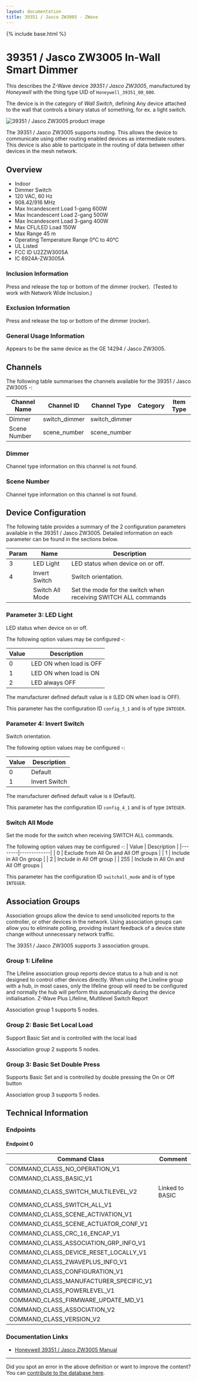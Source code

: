```yaml
---
layout: documentation
title: 39351 / Jasco ZW3005 - ZWave
---
```


{% include base.html %}

# 39351 / Jasco ZW3005 In-Wall Smart Dimmer
This describes the Z-Wave device *39351 / Jasco ZW3005*, manufactured by *Honeywell* with the thing type UID of ```Honeywell_39351_00_000```.

The device is in the category of *Wall Switch*, defining Any device attached to the wall that controls a binary status of something, for ex. a light switch.

![39351 / Jasco ZW3005 product image](https://opensmarthouse.org/assets/zwave/attachments/984/39351.png)


The 39351 / Jasco ZW3005 supports routing. This allows the device to communicate using other routing enabled devices as intermediate routers.  This device is also able to participate in the routing of data between other devices in the mesh network.

## Overview

  * Indoor
  * Dimmer Switch
  * 120 VAC, 60 Hz
  * 908.42/916 MHz
  * Max Incandescent Load 1-gang 600W
  * Max Incandescent Load 2-gang 500W
  * Max Incandescent Load 3-gang 400W
  * Max CFL/LED Load 150W
  * Max Range 45 m
  * Operating Temperature Range 0°C to 40°C
  * UL Listed
  * FCC ID U2ZZW3005A
  * IC 6924A-ZW3005A

### Inclusion Information

Press and release the top or bottom of the dimmer (rocker).  (Tested to work with Network Wide Inclusion.)

### Exclusion Information

Press and release the top or bottom of the dimmer (rocker).

### General Usage Information

Appears to be the same device as the GE 14294 / Jasco ZW3005.

## Channels

The following table summarises the channels available for the 39351 / Jasco ZW3005 -:

| Channel Name | Channel ID | Channel Type | Category | Item Type |
|--------------|------------|--------------|----------|-----------|
| Dimmer | switch_dimmer | switch_dimmer |  |  | 
| Scene Number | scene_number | scene_number |  |  | 

### Dimmer
Channel type information on this channel is not found.

### Scene Number
Channel type information on this channel is not found.



## Device Configuration

The following table provides a summary of the 2 configuration parameters available in the 39351 / Jasco ZW3005.
Detailed information on each parameter can be found in the sections below.

| Param | Name  | Description |
|-------|-------|-------------|
| 3 | LED Light | LED status when device on or off. |
| 4 | Invert Switch | Switch orientation. |
|  | Switch All Mode | Set the mode for the switch when receiving SWITCH ALL commands |

### Parameter 3: LED Light

LED status when device on or off.

The following option values may be configured -:

| Value  | Description |
|--------|-------------|
| 0 | LED ON when load is OFF |
| 1 | LED ON when load is ON |
| 2 | LED always OFF |

The manufacturer defined default value is ```0``` (LED ON when load is OFF).

This parameter has the configuration ID ```config_3_1``` and is of type ```INTEGER```.


### Parameter 4: Invert Switch

Switch orientation.

The following option values may be configured -:

| Value  | Description |
|--------|-------------|
| 0 | Default |
| 1 | Invert Switch |

The manufacturer defined default value is ```0``` (Default).

This parameter has the configuration ID ```config_4_1``` and is of type ```INTEGER```.

### Switch All Mode

Set the mode for the switch when receiving SWITCH ALL commands.

The following option values may be configured -:
| Value  | Description |
|--------|-------------|
| 0 | Exclude from All On and All Off groups |
| 1 | Include in All On group |
| 2 | Include in All Off group |
| 255 | Include in All On and All Off groups |

This parameter has the configuration ID ```switchall_mode``` and is of type ```INTEGER```.


## Association Groups

Association groups allow the device to send unsolicited reports to the controller, or other devices in the network. Using association groups can allow you to eliminate polling, providing instant feedback of a device state change without unnecessary network traffic.

The 39351 / Jasco ZW3005 supports 3 association groups.

### Group 1: Lifeline

The Lifeline association group reports device status to a hub and is not designed to control other devices directly. When using the Lineline group with a hub, in most cases, only the lifeline group will need to be configured and normally the hub will perform this automatically during the device initialisation.
Z-Wave Plus Lifeline, Multilevel Switch Report

Association group 1 supports 5 nodes.

### Group 2: Basic Set Local Load

Support Basic Set and is controlled with the local load

Association group 2 supports 5 nodes.

### Group 3: Basic Set Double Press

Supports Basic Set and is controlled by double pressing the On or Off button

Association group 3 supports 5 nodes.

## Technical Information

### Endpoints

#### Endpoint 0

| Command Class | Comment |
|---------------|---------|
| COMMAND_CLASS_NO_OPERATION_V1| |
| COMMAND_CLASS_BASIC_V1| |
| COMMAND_CLASS_SWITCH_MULTILEVEL_V2| Linked to BASIC|
| COMMAND_CLASS_SWITCH_ALL_V1| |
| COMMAND_CLASS_SCENE_ACTIVATION_V1| |
| COMMAND_CLASS_SCENE_ACTUATOR_CONF_V1| |
| COMMAND_CLASS_CRC_16_ENCAP_V1| |
| COMMAND_CLASS_ASSOCIATION_GRP_INFO_V1| |
| COMMAND_CLASS_DEVICE_RESET_LOCALLY_V1| |
| COMMAND_CLASS_ZWAVEPLUS_INFO_V1| |
| COMMAND_CLASS_CONFIGURATION_V1| |
| COMMAND_CLASS_MANUFACTURER_SPECIFIC_V1| |
| COMMAND_CLASS_POWERLEVEL_V1| |
| COMMAND_CLASS_FIRMWARE_UPDATE_MD_V1| |
| COMMAND_CLASS_ASSOCIATION_V2| |
| COMMAND_CLASS_VERSION_V2| |

### Documentation Links

* [Honeywell 39351 / Jasco ZW3005 Manual](https://www.opensmarthouse.org/zwavedatabase/984/39351-HQSG-v1.pdf)

---

Did you spot an error in the above definition or want to improve the content?
You can [contribute to the database here](https://www.opensmarthouse.org/zwavedatabase/984).
